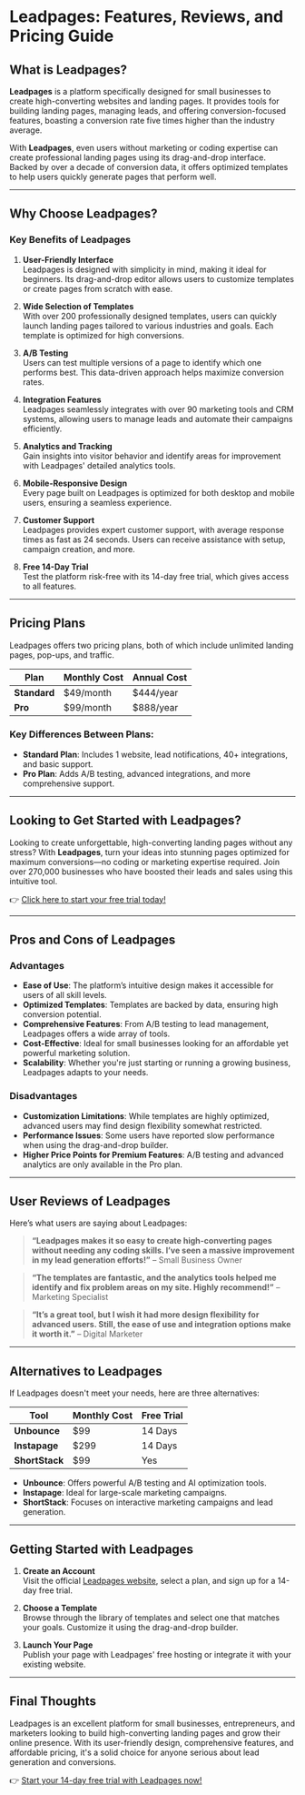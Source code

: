 # Leadpages: Features, Reviews, and Pricing Guide

## What is Leadpages?

**Leadpages** is a platform specifically designed for small businesses to create high-converting websites and landing pages. It provides tools for building landing pages, managing leads, and offering conversion-focused features, boasting a conversion rate five times higher than the industry average.

With **Leadpages**, even users without marketing or coding expertise can create professional landing pages using its drag-and-drop interface. Backed by over a decade of conversion data, it offers optimized templates to help users quickly generate pages that perform well.

---

## Why Choose Leadpages?

### Key Benefits of Leadpages
1. **User-Friendly Interface**  
   Leadpages is designed with simplicity in mind, making it ideal for beginners. Its drag-and-drop editor allows users to customize templates or create pages from scratch with ease.

2. **Wide Selection of Templates**  
   With over 200 professionally designed templates, users can quickly launch landing pages tailored to various industries and goals. Each template is optimized for high conversions.

3. **A/B Testing**  
   Users can test multiple versions of a page to identify which one performs best. This data-driven approach helps maximize conversion rates.

4. **Integration Features**  
   Leadpages seamlessly integrates with over 90 marketing tools and CRM systems, allowing users to manage leads and automate their campaigns efficiently.

5. **Analytics and Tracking**  
   Gain insights into visitor behavior and identify areas for improvement with Leadpages' detailed analytics tools.

6. **Mobile-Responsive Design**  
   Every page built on Leadpages is optimized for both desktop and mobile users, ensuring a seamless experience.

7. **Customer Support**  
   Leadpages provides expert customer support, with average response times as fast as 24 seconds. Users can receive assistance with setup, campaign creation, and more.

8. **Free 14-Day Trial**  
   Test the platform risk-free with its 14-day free trial, which gives access to all features.

---

## Pricing Plans

Leadpages offers two pricing plans, both of which include unlimited landing pages, pop-ups, and traffic. 

| Plan         | Monthly Cost | Annual Cost |
|--------------|--------------|-------------|
| **Standard** | $49/month    | $444/year   |
| **Pro**      | $99/month    | $888/year   |

### Key Differences Between Plans:
- **Standard Plan**: Includes 1 website, lead notifications, 40+ integrations, and basic support.
- **Pro Plan**: Adds A/B testing, advanced integrations, and more comprehensive support.

---

## Looking to Get Started with Leadpages?

Looking to create unforgettable, high-converting landing pages without any stress? With **Leadpages**, turn your ideas into stunning pages optimized for maximum conversions—no coding or marketing expertise required. Join over 270,000 businesses who have boosted their leads and sales using this intuitive tool.  

👉 [Click here to start your free trial today!](https://bit.ly/LEadPages)

---

## Pros and Cons of Leadpages

### Advantages
- **Ease of Use**: The platform’s intuitive design makes it accessible for users of all skill levels.
- **Optimized Templates**: Templates are backed by data, ensuring high conversion potential.
- **Comprehensive Features**: From A/B testing to lead management, Leadpages offers a wide array of tools.
- **Cost-Effective**: Ideal for small businesses looking for an affordable yet powerful marketing solution.
- **Scalability**: Whether you're just starting or running a growing business, Leadpages adapts to your needs.

### Disadvantages
- **Customization Limitations**: While templates are highly optimized, advanced users may find design flexibility somewhat restricted.
- **Performance Issues**: Some users have reported slow performance when using the drag-and-drop builder.
- **Higher Price Points for Premium Features**: A/B testing and advanced analytics are only available in the Pro plan.

---

## User Reviews of Leadpages

Here’s what users are saying about Leadpages:

> **“Leadpages makes it so easy to create high-converting pages without needing any coding skills. I’ve seen a massive improvement in my lead generation efforts!”** – Small Business Owner

> **“The templates are fantastic, and the analytics tools helped me identify and fix problem areas on my site. Highly recommend!”** – Marketing Specialist

> **“It’s a great tool, but I wish it had more design flexibility for advanced users. Still, the ease of use and integration options make it worth it.”** – Digital Marketer

---

## Alternatives to Leadpages

If Leadpages doesn't meet your needs, here are three alternatives:

| Tool          | Monthly Cost | Free Trial |
|---------------|--------------|------------|
| **Unbounce**  | $99          | 14 Days    |
| **Instapage** | $299         | 14 Days    |
| **ShortStack**| $99          | Yes        |

- **Unbounce**: Offers powerful A/B testing and AI optimization tools.  
- **Instapage**: Ideal for large-scale marketing campaigns.  
- **ShortStack**: Focuses on interactive marketing campaigns and lead generation.

---

## Getting Started with Leadpages

1. **Create an Account**  
   Visit the official [Leadpages website](https://bit.ly/LEadPages), select a plan, and sign up for a 14-day free trial.

2. **Choose a Template**  
   Browse through the library of templates and select one that matches your goals. Customize it using the drag-and-drop builder.

3. **Launch Your Page**  
   Publish your page with Leadpages' free hosting or integrate it with your existing website.

---

## Final Thoughts

Leadpages is an excellent platform for small businesses, entrepreneurs, and marketers looking to build high-converting landing pages and grow their online presence. With its user-friendly design, comprehensive features, and affordable pricing, it's a solid choice for anyone serious about lead generation and conversions.  

👉 [Start your 14-day free trial with Leadpages now!](https://bit.ly/LEadPages)
